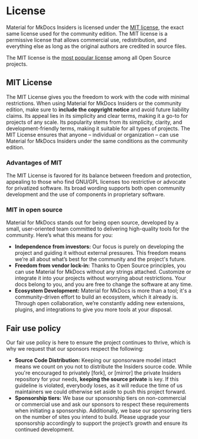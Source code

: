 # License

Material for MkDocs Insiders is licensed under the [MIT license], the exact
same license used for the community edition. The MIT license is a permissive
license that allows commercial use, redistribution, and everything else as
long as the original authors are credited in source files.

The MIT license is the [most popular license] among all Open Source projects.

  [MIT license]: https://opensource.org/license/mit
  [most popular license]: https://opensource.org/blog/the-most-popular-licenses-for-each-language-2023

## MIT License

The MIT License gives you the freedom to work with the code with minimal
restrictions. When using Material for MkDocs Insiders or the community edition,
make sure to __include the copyright notice__ and avoid future liability claims.
Its appeal lies in its simplicity and clear terms, making it a go-to for
projects of any scale. Its popularity stems from its simplicity, clarity,
and development-friendly terms, making it suitable for all types of projects.
The MIT License ensures that anyone – individual or organization – can use
Material for MkDocs Insiders under the same conditions as the community edition.

### Advantages of MIT

The MIT License is favored for its balance between freedom and protection,
appealing to those who find GNU/GPL licenses too restrictive or advocate for
privatized software. Its broad wording supports both open community development
and the use of components in proprietary software.

### MIT in open source

Material for MkDocs stands out for being open source, developed by a small,
user-oriented team committed to delivering high-quality tools for the community.
Here’s what this means for you:

- __Independence from investors:__ Our focus is purely on developing the
project and guiding it without external pressures. This freedom means we’re all
about what’s best for the community and the project's future.
- __Freedom from vendor lock-in:__ Thanks to Open Source principles, you can use
Material for MkDocs without any strings attached. Customize or integrate it
into your projects without worrying about restrictions. Your docs belong to you,
and you are free to change the software at any time.
- __Ecosystem Development:__ Material for MkDocs is more than a tool; it's a
community-driven effort to build an ecosystem, which it already is. Through open
collaboration, we’re constantly adding new extensions, plugins, and integrations
to give you more tools at your disposal.

## Fair use policy

Our fair use policy is here to ensure the project continues to thrive, which is
why we request that our sponsors respect the following:

- __Source Code Distribution:__ Keeping our sponsorware model intact means we
count on you not to distribute the Insiders source code. While you're encouraged
to privately [fork], or [mirror] the private Insiders repository for your needs,
__keeping the source private__ is key. If this guideline is violated,
everybody loses, as it will reduce the time of us maintainers we could otherwise
set aside to push this project forward.
- __Sponsorship tiers:__ We base our sponsorship tiers on non-commercial or
commercial use and ask our sponsors to respect these requirements when
initiating a sponsorship. Additionally, we base our sponsoring tiers on the number
of sites you intend to build. Please upgrade your sponsorship accordingly to
support the project’s growth and ensure its continued development.
